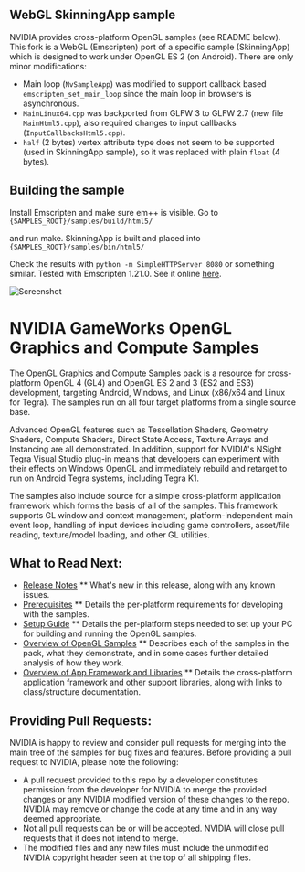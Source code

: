 WebGL SkinningApp sample
------------------------

NVIDIA provides cross-platform OpenGL samples (see README below). This fork is a WebGL (Emscripten) port
of a specific sample (SkinningApp) which is designed to work under OpenGL ES 2 (on Android).
There are only minor modifications:
* Main loop (`NvSampleApp`) was modified to support callback based `emscripten_set_main_loop` since
the main loop in browsers is asynchronous.
* `MainLinux64.cpp` was backported from GLFW 3 to GLFW 2.7 (new file `MainHtml5.cpp`), also required
changes to input callbacks (`InputCallbacksHtml5.cpp`).
* `half` (2 bytes) vertex attribute type does not seem to be supported (used in SkinningApp sample), so it was
replaced with plain `float` (4 bytes).


Building the sample
-------------------

Install Emscripten and make sure em++ is visible. Go to
`{SAMPLES_ROOT}/samples/build/html5/`

and run make. SkinningApp is built and placed into
`{SAMPLES_ROOT}/samples/bin/html5/`

Check the results with
`python -m SimpleHTTPServer 8080`
or something similar. Tested with Emscripten 1.21.0.
See it online [here](http://matejd.github.io/OpenGLSamples/SkinningApp.html).

![Screenshot](http://matejd.github.io/OpenGLSamples/screenshot.png)


NVIDIA GameWorks OpenGL Graphics and Compute Samples
====================================================

The OpenGL Graphics and Compute Samples pack is a resource for cross-platform OpenGL 4 (GL4) and OpenGL ES 2 and 3 (ES2 and ES3) development, targeting Android, Windows, and Linux (x86/x64 and Linux for Tegra).  The samples run on all four target platforms from a single source base.

Advanced OpenGL features such as Tessellation Shaders, Geometry Shaders, Compute Shaders, Direct State Access, Texture Arrays and Instancing are all demonstrated.  In addition, support for NVIDIA's NSight Tegra Visual Studio plug-in means that developers can experiment with their effects on Windows OpenGL and immediately rebuild and retarget to run on Android Tegra systems, including Tegra K1.

The samples also include source for a simple cross-platform application framework which forms the basis of all of the samples.  This framework supports GL window and context management, platform-independent main event loop, handling of input devices including game controllers, asset/file reading, texture/model loading, and other GL utilities.

What to Read Next:
------------------
* [Release Notes](http://docs.nvidia.com/gameworks/index.html#gameworkslibrary/graphicssamples/opengl_samples/gl_release.htm)
** What's new in this release, along with any known issues.
* [Prerequisites](http://docs.nvidia.com/gameworks/index.html#gameworkslibrary/graphicssamples/opengl_samples/gl_prereq.htm)
** Details the per-platform requirements for developing with the samples.
* [Setup Guide](http://docs.nvidia.com/gameworks/index.html#gameworkslibrary/graphicssamples/opengl_samples/gl_setup.htm)
** Details the per-platform steps needed to set up your PC for building and running the OpenGL samples.
* [Overview of OpenGL Samples](http://docs.nvidia.com/gameworks/index.html#gameworkslibrary/graphicssamples/opengl_samples/gl-samples.htm)
** Describes each of the samples in the pack, what they demonstrate, and in some cases further detailed analysis of how they work.
* [Overview of App Framework and Libraries](http://docs.nvidia.com/gameworks/index.html#gameworkslibrary/graphicssamples/opengl_samples/index-framework.htm)
** Details the cross-platform application framework and other support libraries, along with links to class/structure documentation.

Providing Pull Requests:
------------------------
NVIDIA is happy to review and consider pull requests for merging into the main tree of the samples for bug fixes and features. Before providing a pull request to NVIDIA, please note the following:
* A pull request provided to this repo by a developer constitutes permission from the developer for NVIDIA to merge the provided changes or any NVIDIA modified version of these changes to the repo. NVIDIA may remove or change the code at any time and in any way deemed appropriate.
* Not all pull requests can be or will be accepted. NVIDIA will close pull requests that it does not intend to merge.
* The modified files and any new files must include the unmodified NVIDIA copyright header seen at the top of all shipping files. 
